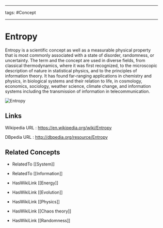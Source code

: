 




---

tags: #Concept

---
# Entropy


Entropy is a scientific concept as well as a measurable physical property that is most commonly associated with a state of disorder, randomness, or uncertainty. The term and the concept are used in diverse fields, from classical thermodynamics, where it was first recognized, to the microscopic description of nature in statistical physics, and to the principles of information theory. It has found far-ranging applications in chemistry and physics, in biological systems and their relation to life, in cosmology, economics, sociology, weather science, climate change, and information systems including the transmission of information in telecommunication.

![Entropy](http://commons.wikimedia.org/wiki/Special:FilePath/Clausius.jpg?width=300)


## Links


Wikipedia URL : https://en.wikipedia.org/wiki/Entropy

DBpedia URL : http://dbpedia.org/resource/Entropy


## Related Concepts


- RelatedTo [[System]]

- RelatedTo [[Information]]

- HasWikiLink [[Energy]]

- HasWikiLink [[Evolution]]

- HasWikiLink [[Physics]]

- HasWikiLink [[Chaos theory]]

- HasWikiLink [[Randomness]]
